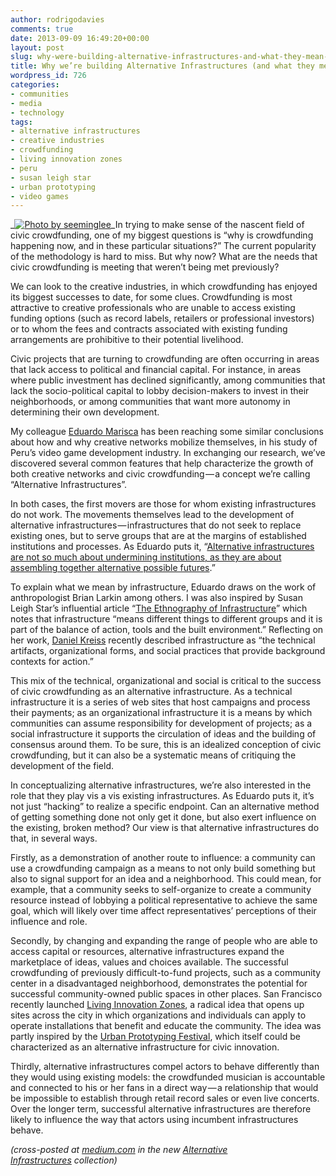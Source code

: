 ```yaml
---
author: rodrigodavies
comments: true
date: 2013-09-09 16:49:20+00:00
layout: post
slug: why-were-building-alternative-infrastructures-and-what-they-mean-for-incumbents
title: Why we’re building Alternative Infrastructures (and what they mean for incumbents)
wordpress_id: 726
categories:
- communities
- media
- technology
tags:
- alternative infrastructures
- creative industries
- crowdfunding
- living innovation zones
- peru
- susan leigh star
- urban prototyping
- video games
---
```


_[![Photo by seeminglee](http://rodrigodavies.com/blog/wp-content/uploads/2013/09/alt_inf1-580x580.jpg)](http://www.flickr.com/photos/seeminglee)_In trying to make sense of the nascent field of civic crowdfunding, one of my biggest questions is “why is crowdfunding happening now, and in these particular situations?” The current popularity of the methodology is hard to miss. But why now? What are the needs that civic crowdfunding is meeting that weren’t being met previously?

We can look to the creative industries, in which crowdfunding has enjoyed its biggest successes to date, for some clues. Crowdfunding is most attractive to creative professionals who are unable to access existing funding options (such as record labels, retailers or professional investors) or to whom the fees and contracts associated with existing funding arrangements are prohibitive to their potential livelihood.

Civic projects that are turning to crowdfunding are often occurring in areas that lack access to political and financial capital. For instance, in areas where public investment has declined significantly, among communities that lack the socio-political capital to lobby decision-makers to invest in their neighborhoods, or among communities that want more autonomy in determining their own development.

My colleague [Eduardo Marisca](http://www.mutaciones.pe/) has been reaching some similar conclusions about how and why creative networks mobilize themselves, in his study of Peru’s video game development industry. In exchanging our research, we’ve discovered several common features that help characterize the growth of both creative networks and civic crowdfunding — a concept we’re calling “Alternative Infrastructures”.

In both cases, the first movers are those for whom existing infrastructures do not work. The movements themselves lead to the development of alternative infrastructures — infrastructures that do not seek to replace existing ones, but to serve groups that are at the margins of established institutions and processes. As Eduardo puts it, “[Alternative infrastructures are not so much about undermining institutions, as they are about assembling together alternative possible futures](https://medium.com/p/45809aed5687).”

To explain what we mean by infrastructure, Eduardo draws on the work of anthropologist Brian Larkin among others. I was also inspired by Susan Leigh Star’s influential article “[The Ethnography of Infrastructure](http://bscw.wineme.fb5.uni-siegen.de/pub/nj_bscw.cgi/d759204/11_2_Star_EthnographyOfInfrastructure.pdf)” which notes that infrastructure “means different things to different groups and it is part of the balance of action, tools and the built environment.” Reflecting on her work, [Daniel Kreiss](http://danielkreiss.com/taking-our-country-back/) recently described infrastructure as “the technical artifacts, organizational forms, and social practices that provide background contexts for action.”

This mix of the technical, organizational and social is critical to the success of civic crowdfunding as an alternative infrastructure. As a technical infrastructure it is a series of web sites that host campaigns and process their payments; as an organizational infrastructure it is a means by which communities can assume responsibility for development of projects; as a social infrastructure it supports the circulation of ideas and the building of consensus around them. To be sure, this is an idealized conception of civic crowdfunding, but it can also be a systematic means of critiquing the development of the field.

In conceptualizing alternative infrastructures, we’re also interested in the role that they play vis a vis existing infrastructures. As Eduardo puts it, it’s not just “hacking” to realize a specific endpoint. Can an alternative method of getting something done not only get it done, but also exert influence on the existing, broken method? Our view is that alternative infrastructures do that, in several ways.

Firstly, as a demonstration of another route to influence: a community can use a crowdfunding campaign as a means to not only build something but also to signal support for an idea and a neighborhood. This could mean, for example, that a community seeks to self-organize to create a community resource instead of lobbying a political representative to achieve the same goal, which will likely over time affect representatives’ perceptions of their influence and role.

Secondly, by changing and expanding the range of people who are able to access capital or resources, alternative infrastructures expand the marketplace of ideas, values and choices available. The successful crowdfunding of previously difficult-to-fund projects, such as a community center in a disadvantaged neighborhood, demonstrates the potential for successful community-owned public spaces in other places. San Francisco recently launched [Living Innovation Zones](http://liz.innovatesf.com/), a radical idea that opens up sites across the city in which organizations and individuals can apply to operate installations that benefit and educate the community. The idea was partly inspired by the [Urban Prototyping Festival](http://urbanprototyping.org/), which itself could be characterized as an alternative infrastructure for civic innovation.

Thirdly, alternative infrastructures compel actors to behave differently than they would using existing models: the crowdfunded musician is accountable and connected to his or her fans in a direct way — a relationship that would be impossible to establish through retail record sales or even live concerts. Over the longer term, successful alternative infrastructures are therefore likely to influence the way that actors using incumbent infrastructures behave.

_(cross-posted at [medium.com](https://medium.com/p/e43ff49c31bf) in the new [Alternative Infrastructures](https://medium.com/alternative-infrastructures) collection)_
